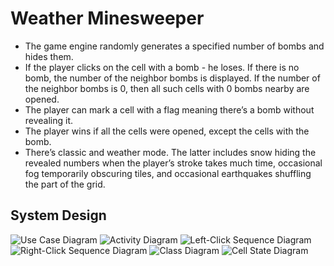 # Weather Minesweeper
-	The game engine randomly generates a specified number of bombs and hides them.
-	If the player clicks on the cell with a bomb - he loses. If there is no bomb, the number of the neighbor bombs is displayed. If the number of the neighbor bombs is 0, then all such cells with 0 bombs nearby are opened.
-	The player can mark a cell with a flag meaning there’s a bomb without revealing it.
-	The player wins if all the cells were opened, except the cells with the bomb.
-	There’s classic and weather mode. The latter includes snow hiding the revealed numbers when the player’s stroke takes much time, occasional fog temporarily obscuring tiles, and occasional earthquakes shuffling the part of the grid.

## System Design
![Use Case Diagram](https://github.com/user-attachments/assets/c260fb32-24d2-44c1-9aee-3f7a7b34ff04)
![Activity Diagram](https://github.com/user-attachments/assets/68b5b130-a476-45e9-959a-91542b0e16d2)
![Left-Click Sequence Diagram](https://github.com/user-attachments/assets/0ddc8147-d01b-4a46-a15c-73608c640ff7)
![Right-Click Sequence Diagram](https://github.com/user-attachments/assets/e96c9637-0803-422c-8b93-2df9610aa9ea)
![Class Diagram](https://github.com/user-attachments/assets/67e04ea0-09f3-48a3-b9f6-2d0554ec572c)
![Cell State Diagram](https://github.com/user-attachments/assets/d2509a50-a9ac-47fa-9ec5-2bdbe4439143)

